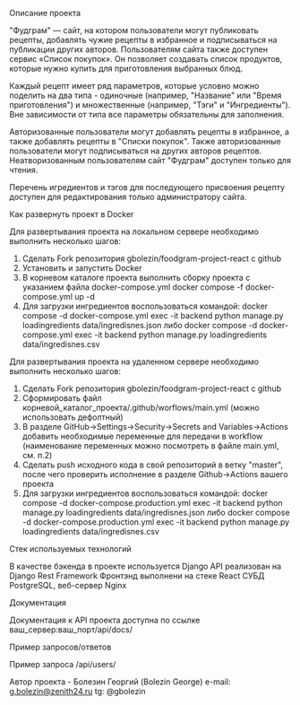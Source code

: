 Описание проекта

"Фудграм" — сайт, на котором пользователи могут публиковать рецепты, добавлять чужие рецепты в избранное и подписываться на публикации других авторов. Пользователям сайта также  доступен сервис «Список покупок». Он позволяет создавать список продуктов, которые нужно купить для приготовления выбранных блюд. 

Каждый рецепт имеет ряд параметров, которые условно можно поделить на два типа - одиночные (например, "Название" или "Время приготовления") и множественные (например, "Тэги" и "Ингредиенты"). Вне зависимости от типа все параметры обязательны для заполнения.

Авторизованные пользователи могут добавлять рецепты в избранное, а также добавлять рецепты в "Списки покупок". Также авторизованные пользователи могут подписываться на других авторов рецептов. Неатворизованным пользователям сайт "Фудграм" доступен только для чтения.

Перечень игредиентов и тэгов для последующего присвоения рецепту доступен для редактирования только администратору сайта.


Как развернуть проект в Docker 

Для развертывания проекта на локальном сервере необходимо выполнить несколько шагов:
1. Сделать Fork репозитория gbolezin/foodgram-project-react с github
2. Установить и запустить Docker
3. В корневом каталоге проекта выполнить сборку проекта с указанием файла docker-compose.yml
    docker compose -f docker-compose.yml up -d
4. Для загрузки ингредиентов воспользоваться командой:
    docker compose -d docker-compose.yml exec -it backend python manage.py loadingredients data/ingredisnes.json
    либо 
    docker compose -d docker-compose.yml exec -it backend python manage.py loadingredients data/ingredisnes.csv

Для развертывания проекта на удаленном сервере необходимо выполнить несколько шагов:
1. Сделать Fork репозитория gbolezin/foodgram-project-react с github
2. Сформировать файл корневой_каталог_проекта/.github/worflows/main.yml (можно использовать дефолтный)
3. В разделе GitHub->Settings->Security->Secrets and Variables->Actions добавить необходимые переменные для передачи в workflow (наименование переменных можно посмотреть в файле main.yml, см. п.2)
4. Сделать push исходного кода в свой репозиторий в ветку "master", после чего проверить исполнение в разделе Github->Actions вашего проекта
5. Для загрузки ингредиентов воспользоваться командой:
    docker compose -d docker-compose.production.yml exec -it backend python manage.py loadingredients data/ingredisnes.json
    либо 
    docker compose -d docker-compose.production.yml exec -it backend python manage.py loadingredients data/ingredisnes.csv


Стек используемых технологий

В качестве бэкенда в проекте используется Django
API реализован на Django Rest Framework
Фронтэнд выполнени на стеке React
СУБД PostgreSQL, веб-сервер Nginx


Документация

Документация к API проекта доступна по ссылке ваш_сервер:ваш_порт/api/docs/


Пример запросов/ответов

Пример запроса 
/api/users/


Автор проекта - Болезин Георгий (Bolezin George)
e-mail: g.bolezin@zenith24.ru
tg: @gbolezin
